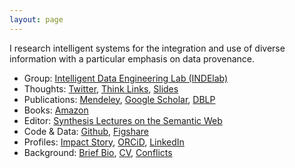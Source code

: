 ```yaml
---
layout: page
---
```


<p class="message">
I research intelligent systems for the integration and use of diverse information with a particular emphasis on data provenance.
</p>

* Group: [Intelligent Data Engineering Lab (INDElab)](http://indelab.org)
* Thoughts: [Twitter](https://twitter.com/pgroth), [Think Links](http://thinklinks.wordpress.com), [Slides](http://www.slideshare.net/pgroth)
* Publications: [Mendeley](http://www.mendeley.com/profiles/paul-groth/), [Google Scholar](http://scholar.google.com/citations?user=0tHSHCIAAAAJ&hl=en), [DBLP](http://www.informatik.uni-trier.de/~ley/pers/hd/g/Groth:Paul_T=.html)
* Books: [Amazon](http://amazon.com/author/pgroth)
* Editor: [Synthesis Lectures on the Semantic Web](http://www.morganclaypool.com/toc/wbe.1/1/1)
* Code & Data: [Github](https://github.com/pgroth), [Figshare](http://figshare.com/authors/Paul_Groth/99315)
* Profiles: [Impact Story](https://impactstory.org/u/0000-0003-0183-6910), [ORCiD](http://orcid.org/0000-0003-0183-6910), [LinkedIn](https://www.linkedin.com/in/pgroth)
* Background: [Brief Bio](bio), [CV](http://pgroth.com/cv.pdf), [Conflicts](conflicts)


    
